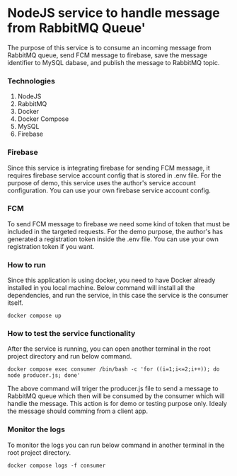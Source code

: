 # NodeJS service to handle message from RabbitMQ Queue'

The purpose of this service is to consume an incoming message from RabbitMQ queue, send FCM message to firebase, save the message identifier to MySQL dabase, and publish the message to RabbitMQ topic.

### Technologies

1. NodeJS
2. RabbitMQ
3. Docker
4. Docker Compose
5. MySQL
6. Firebase

### Firebase

Since this service is integrating firebase for sending FCM message, it requires firebase service account config that is stored in .env file. For the purpose of demo, this service uses the author's service account configuration. You can use your own firebase service account config.

### FCM

To send FCM message to firebase we need some kind of token that must be included in the targeted requests. For the demo purpose, the author's has generated a registration token inside the .env file. You can use your own registration token if you want.

### How to run

Since this application is using docker, you need to have Docker already installed in you local machine. Below command will install all the dependencies, and run the service, in this case the service is the consumer itself.

```
docker compose up
```

### How to test the service functionality

After the service is running, you can open another terminal in the root project directory and run below command.

```
docker compose exec consumer /bin/bash -c 'for ((i=1;i<=2;i++)); do node producer.js; done'
```

The above command will triger the producer.js file to send a message to RabbitMQ queue which then will be consumed by the consumer which will handle the message. This action is for demo or testing purpose only. Idealy the message should comming from a client app.

### Monitor the logs

To monitor the logs you can run below command in another terminal in the root project directory.

```
docker compose logs -f consumer
```
